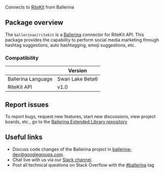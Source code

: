 Connects to [RiteKit](https://documenter.getpostman.com/view/2010712/SzS7Qku5?version=latest) from Ballerina

## Package overview
The `ballerinax/ritekit` is a [Ballerina](https://ballerina.io/) connector for RiteKit API.
This package provides the capability to perform social media marketing through hashtag suggestions, auto hashtagging, emoji suggestions, etc.

### Compatibility
|                    | Version         |
|--------------------|-----------------|
| Ballerina Language | Swan Lake Beta6 | 
| RiteKit API        | v1.0            |

## Report issues
To report bugs, request new features, start new discussions, view project boards, etc., go to the [Ballerina Extended Library repository](https://github.com/ballerina-platform/ballerina-extended-library)

## Useful links
- Discuss code changes of the Ballerina project in [ballerina-dev@googlegroups.com](mailto:ballerina-dev@googlegroups.com).
- Chat live with us via our [Slack channel](https://ballerina.io/community/slack/).
- Post all technical questions on Stack Overflow with the [#ballerina](https://stackoverflow.com/questions/tagged/ballerina) tag
